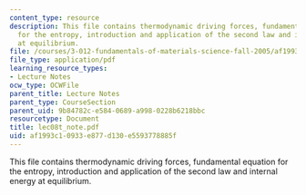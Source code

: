 ```yaml
---
content_type: resource
description: This file contains thermodynamic driving forces, fundamental equation
  for the entropy, introduction and application of the second law and internal energy
  at equilibrium.
file: /courses/3-012-fundamentals-of-materials-science-fall-2005/af1993c10933e877d130e5593778885f_lec08t_note.pdf
file_type: application/pdf
learning_resource_types:
- Lecture Notes
ocw_type: OCWFile
parent_title: Lecture Notes
parent_type: CourseSection
parent_uid: 9b84782c-e584-0689-a998-0228b6218bbc
resourcetype: Document
title: lec08t_note.pdf
uid: af1993c1-0933-e877-d130-e5593778885f
---
```

This file contains thermodynamic driving forces, fundamental equation for the entropy, introduction and application of the second law and internal energy at equilibrium.

